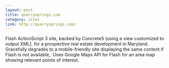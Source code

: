 ```yaml
---
layout: post
title: quarrysprings.com
category: sites
link: http://quarrysprings.com/
---
```


Flash ActionScript 3 site, backed by Concrete5 (using a view customized to output XML), for a prospective real estate development in Maryland. Gracefully degrades to a mobile-friendly site displaying the same content if Flash is not available,. Uses Google Maps API for Flash for an area map showing relevant points of interest.
